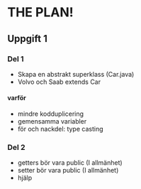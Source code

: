 # THE PLAN!

## Uppgift 1

### Del 1
- Skapa en abstrakt superklass (Car.java)
- Volvo och Saab extends Car
#### varför
- mindre kodduplicering
- gemensamma variabler
- för och nackdel: type casting

### Del 2
 - getters bör vara public (I allmänhet)
 - setter bör vara public (I allmänhet)
 - hjälp